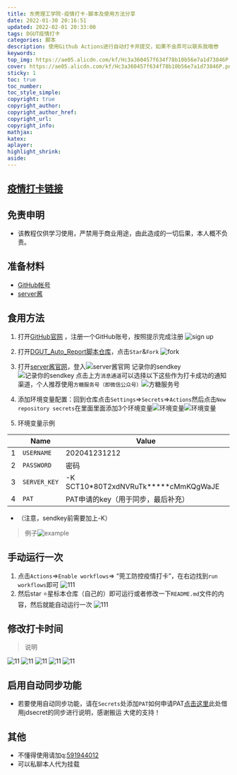 ```yaml
---
title: 东莞理工学院-疫情打卡-脚本及使用方法分享
date: 2022-01-30 20:16:51
updated: 2022-02-01 20:33:00
tags: DGUT疫情打卡
categories: 脚本
description: 使用Github Actions进行自动打卡并提交，如果不会弄可以联系我哦😎
keywords:
top_img: https://ae05.alicdn.com/kf/Hc3a360457f634f78b10b56e7a1d73846P.png
cover: https://ae05.alicdn.com/kf/Hc3a360457f634f78b10b56e7a1d73846P.png
sticky: 1
toc: true
toc_number: 
toc_style_simple: 
copyright: true
copyright_author:
copyright_author_href:
copyright_url:
copyright_info:
mathjax:
katex:
aplayer:
highlight_shrink:
aside:
---
```


## [疫情打卡链接](https://yqfk-daka.dgut.edu.cn/)

## 免责申明
    
- 该教程仅供学习使用，严禁用于商业用途，由此造成的一切后果，本人概不负责。

## 准备材料

- [GitHub帐号](https://github.com) 
- [server酱](https://sct.ftqq.com/)

## 食用方法
1. 打开[GitHub官网](https://github.com) ，注册一个GitHub账号，按照提示完成注册
   ![sign up](https://ae02.alicdn.com/kf/Ha9b2f3c156bb4a5ba8e2d8b0c14d3226a.png) 

2. 打开[DGUT_Auto_Report脚本仓库](https://github.com/Bertramoon/DGUT_Auto_Report)，点击`Star`&`Fork` ![fork](https://ae04.alicdn.com/kf/H1fe9df80a4ff4fd09408a3e5f665a711E.png)

3. 打开[server酱官网](https://sct.ftqq.com/)，登入![server酱官网](https://ae05.alicdn.com/kf/Ha414f9f751a148219aaae424d7b664fcG.png) 记录你的sendkey![记录你的sendkey](https://ae03.alicdn.com/kf/H87f5f0a1c06942699e5a27b0919baab2v.png) 点击上方`消息通道`可以选择以下这些作为打卡成功的通知渠道，个人推荐使用`方糖服务号（即微信公众号）`![方糖服务号](https://ae01.alicdn.com/kf/H186ecd73a2854439ad2fba24194eee1a2.png) 

4. 添加环境变量配置：回到仓库点击`Settings`=>`Secrets`=>`Actions`然后点击`New repository secrets`在里面里面添加3个环境变量![环境变量](https://ae05.alicdn.com/kf/Hbbb7056184d14ad2a84533646830b715O.png)![环境变量](https://ae01.alicdn.com/kf/Hc0b81c919df34e6fab54161a96b9e472I.png)
   
5. 环境变量示例
   
 |   | Name | Value |
 | - | - | - |
 |1| `USERNAME` | 202041231212|
 |2| `PASSWORD` | 密码 |
 |3| `SERVER_KEY`| -K SCT10*80T2xdNVRuTk*****cMmKQgWaJE |
 |4| `PAT`      | PAT申请的key（用于同步，最后补充） |

- （注意，sendkey前需要加上-K）

>例子![example](https://ae01.alicdn.com/kf/H70eafc7e5bc2421c92749915f9878313e.png)

## 手动运行一次

1. 点击`Actions`=>`Enable workflows`=> “莞工防控疫情打卡”，在右边找到`run workflows`即可
![111](https://i.loli.net/2021/07/05/HVXImoLlkNyu6Mr.png)
2. 然后star ⭐星标本仓库（自己的）即可运行或者修改一下`README.md`文件的内容，然后就能自动运行一次
![111](https://ae02.alicdn.com/kf/Hde2a1891204c4caf8371ac28a9915dc5E.png)

## 修改打卡时间
>说明

![11](https://ae03.alicdn.com/kf/H00868c0ede0b4c49a9da8bcfee8fb8c5g.png)
![11](https://ae05.alicdn.com/kf/H21f62be667b243bbbacf172c264e5c5em.png)
![11](https://ae04.alicdn.com/kf/H8e31285f1d804b4692637281efaa257fT.png)
![11](https://ae05.alicdn.com/kf/H2f31cad22d214467a9d14bfc36ec9186D.png)
![11](https://ae03.alicdn.com/kf/H7d65f5973d0f44e4a1e30716ac55d38dA.png)

## 启用自动同步功能

- 若要使用自动同步功能，请在`Secrets`处添加`PAT`如何申请PAT[点击这里](https://gitee.com/miranda0111/JDscret/blob/main/backup/reposync.md)此处借用jdsecret的同步进行说明，感谢搬运 大佬的支持！

## 其他

- 不懂得使用请加q:[591944012](https://im.qq.com/index)
- 可以私聊本人代为挂载
